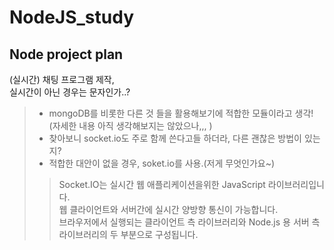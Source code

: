 # NodeJS_study

## Node project plan

(실시간) 채팅 프로그램 제작,</br>
실시간이 아닌 경우는 문자인가..?

> * mongoDB를 비롯한 다른 것 들을 활용해보기에 적합한 모듈이라고 생각!  
> (자세한 내용 아직 생각해보지는 않았으나,,,  ) 
> * 찾아보니 socket.io도 주로 함께 쓴다고들 하더라, 다른 괜찮은 방법이 있는지?
> * 적합한 대안이 없을 경우, soket.io를 사용.(저게 무엇인가요~)
>> Socket.IO는 실시간 웹 애플리케이션을위한 JavaScript 라이브러리입니다.  
웹 클라이언트와 서버간에 실시간 양방향 통신이 가능합니다.  
브라우저에서 실행되는 클라이언트 측 라이브러리와 Node.js 용 서버 측 라이브러리의 두 부분으로 구성됩니다.
